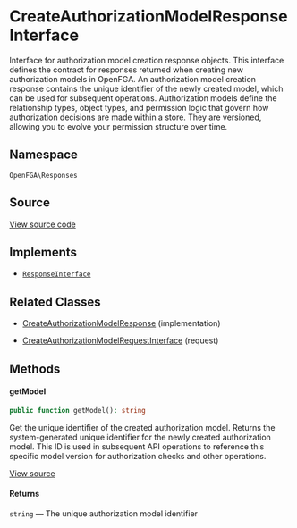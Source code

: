 # CreateAuthorizationModelResponseInterface

Interface for authorization model creation response objects. This interface defines the contract for responses returned when creating new authorization models in OpenFGA. An authorization model creation response contains the unique identifier of the newly created model, which can be used for subsequent operations. Authorization models define the relationship types, object types, and permission logic that govern how authorization decisions are made within a store. They are versioned, allowing you to evolve your permission structure over time.

## Namespace

`OpenFGA\Responses`

## Source

[View source code](https://github.com/evansims/openfga-php/blob/main/src/Responses/CreateAuthorizationModelResponseInterface.php)

## Implements

* [`ResponseInterface`](ResponseInterface.md)

## Related Classes

* [CreateAuthorizationModelResponse](Responses/CreateAuthorizationModelResponse.md) (implementation)

* [CreateAuthorizationModelRequestInterface](Requests/CreateAuthorizationModelRequestInterface.md) (request)

## Methods

#### getModel

```php
public function getModel(): string

```

Get the unique identifier of the created authorization model. Returns the system-generated unique identifier for the newly created authorization model. This ID is used in subsequent API operations to reference this specific model version for authorization checks and other operations.

[View source](https://github.com/evansims/openfga-php/blob/main/src/Responses/CreateAuthorizationModelResponseInterface.php#L43)

#### Returns

`string` — The unique authorization model identifier
